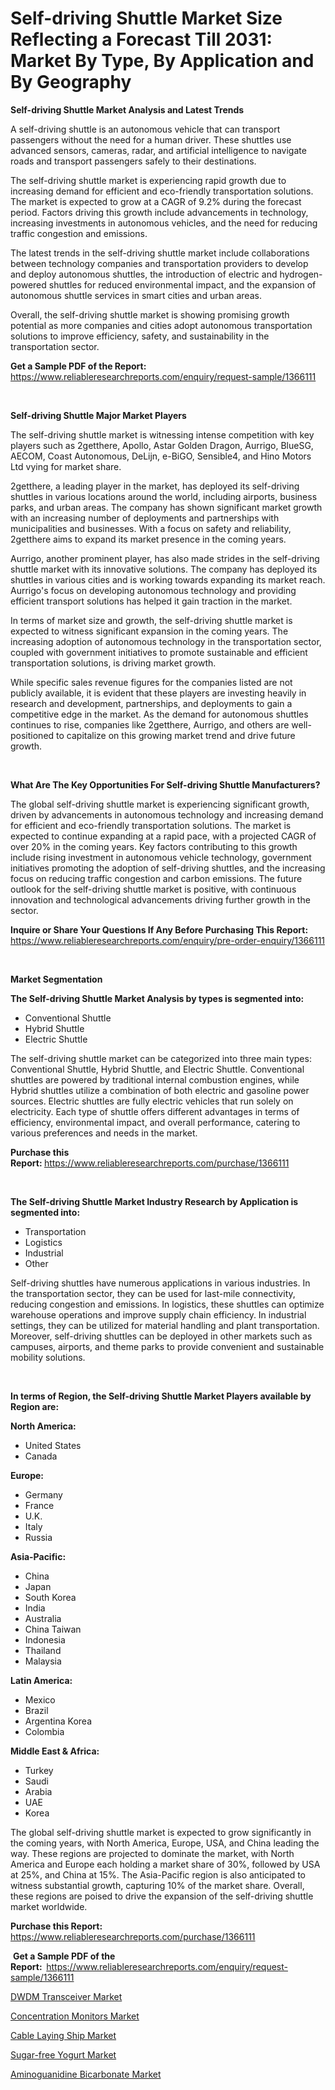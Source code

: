 <p><h1>Self-driving Shuttle Market Size Reflecting a Forecast Till 2031: Market By Type, By Application and By Geography</h1></p><p><strong>Self-driving Shuttle Market Analysis and Latest Trends</strong></p>
<p><p>A self-driving shuttle is an autonomous vehicle that can transport passengers without the need for a human driver. These shuttles use advanced sensors, cameras, radar, and artificial intelligence to navigate roads and transport passengers safely to their destinations.</p><p>The self-driving shuttle market is experiencing rapid growth due to increasing demand for efficient and eco-friendly transportation solutions. The market is expected to grow at a CAGR of 9.2% during the forecast period. Factors driving this growth include advancements in technology, increasing investments in autonomous vehicles, and the need for reducing traffic congestion and emissions.</p><p>The latest trends in the self-driving shuttle market include collaborations between technology companies and transportation providers to develop and deploy autonomous shuttles, the introduction of electric and hydrogen-powered shuttles for reduced environmental impact, and the expansion of autonomous shuttle services in smart cities and urban areas.</p><p>Overall, the self-driving shuttle market is showing promising growth potential as more companies and cities adopt autonomous transportation solutions to improve efficiency, safety, and sustainability in the transportation sector.</p></p>
<p><strong>Get a Sample PDF of the Report:&nbsp;</strong> <a href="https://www.reliableresearchreports.com/enquiry/request-sample/1366111">https://www.reliableresearchreports.com/enquiry/request-sample/1366111</a></p>
<p>&nbsp;</p>
<p><strong>Self-driving Shuttle Major Market Players</strong></p>
<p><p>The self-driving shuttle market is witnessing intense competition with key players such as 2getthere, Apollo, Astar Golden Dragon, Aurrigo, BlueSG, AECOM, Coast Autonomous, DeLijn, e-BiGO, Sensible4, and Hino Motors Ltd vying for market share.</p><p>2getthere, a leading player in the market, has deployed its self-driving shuttles in various locations around the world, including airports, business parks, and urban areas. The company has shown significant market growth with an increasing number of deployments and partnerships with municipalities and businesses. With a focus on safety and reliability, 2getthere aims to expand its market presence in the coming years.</p><p>Aurrigo, another prominent player, has also made strides in the self-driving shuttle market with its innovative solutions. The company has deployed its shuttles in various cities and is working towards expanding its market reach. Aurrigo's focus on developing autonomous technology and providing efficient transport solutions has helped it gain traction in the market.</p><p>In terms of market size and growth, the self-driving shuttle market is expected to witness significant expansion in the coming years. The increasing adoption of autonomous technology in the transportation sector, coupled with government initiatives to promote sustainable and efficient transportation solutions, is driving market growth.</p><p>While specific sales revenue figures for the companies listed are not publicly available, it is evident that these players are investing heavily in research and development, partnerships, and deployments to gain a competitive edge in the market. As the demand for autonomous shuttles continues to rise, companies like 2getthere, Aurrigo, and others are well-positioned to capitalize on this growing market trend and drive future growth.</p></p>
<p>&nbsp;</p>
<p><strong>What Are The Key Opportunities For Self-driving Shuttle Manufacturers?</strong></p>
<p><p>The global self-driving shuttle market is experiencing significant growth, driven by advancements in autonomous technology and increasing demand for efficient and eco-friendly transportation solutions. The market is expected to continue expanding at a rapid pace, with a projected CAGR of over 20% in the coming years. Key factors contributing to this growth include rising investment in autonomous vehicle technology, government initiatives promoting the adoption of self-driving shuttles, and the increasing focus on reducing traffic congestion and carbon emissions. The future outlook for the self-driving shuttle market is positive, with continuous innovation and technological advancements driving further growth in the sector.</p></p>
<p><strong>Inquire or Share Your Questions If Any Before Purchasing This Report:</strong> <a href="https://www.reliableresearchreports.com/enquiry/pre-order-enquiry/1366111">https://www.reliableresearchreports.com/enquiry/pre-order-enquiry/1366111</a></p>
<p>&nbsp;</p>
<p><strong>Market Segmentation</strong></p>
<p><strong>The Self-driving Shuttle Market Analysis by types is segmented into:</strong></p>
<p><ul><li>Conventional Shuttle</li><li>Hybrid Shuttle</li><li>Electric Shuttle</li></ul></p>
<p><p>The self-driving shuttle market can be categorized into three main types: Conventional Shuttle, Hybrid Shuttle, and Electric Shuttle. Conventional shuttles are powered by traditional internal combustion engines, while Hybrid shuttles utilize a combination of both electric and gasoline power sources. Electric shuttles are fully electric vehicles that run solely on electricity. Each type of shuttle offers different advantages in terms of efficiency, environmental impact, and overall performance, catering to various preferences and needs in the market.</p></p>
<p><strong>Purchase this Report:&nbsp;</strong><a href="https://www.reliableresearchreports.com/purchase/1366111">https://www.reliableresearchreports.com/purchase/1366111</a></p>
<p>&nbsp;</p>
<p><strong>The Self-driving Shuttle Market Industry Research by Application is segmented into:</strong></p>
<p><ul><li>Transportation</li><li>Logistics</li><li>Industrial</li><li>Other</li></ul></p>
<p><p>Self-driving shuttles have numerous applications in various industries. In the transportation sector, they can be used for last-mile connectivity, reducing congestion and emissions. In logistics, these shuttles can optimize warehouse operations and improve supply chain efficiency. In industrial settings, they can be utilized for material handling and plant transportation. Moreover, self-driving shuttles can be deployed in other markets such as campuses, airports, and theme parks to provide convenient and sustainable mobility solutions.</p></p>
<p>&nbsp;</p>
<p><strong>In terms of Region, the Self-driving Shuttle Market Players available by Region are:</strong></p>
<p>
    <p> <strong> North America: </strong>
        <ul>
            <li>United States</li>
            <li>Canada</li>
        </ul>
        </p> 
    <p> <strong> Europe: </strong>
        <ul>
            <li>Germany</li>
            <li>France</li>
            <li>U.K.</li>
            <li>Italy</li>
            <li>Russia</li>
        </ul>
        </p> 
    <p> <strong> Asia-Pacific: </strong>
        <ul>
            <li>China</li>
            <li>Japan</li>
            <li>South Korea</li>
            <li>India</li>
            <li>Australia</li>
            <li>China Taiwan</li>
            <li>Indonesia</li>
            <li>Thailand</li>
            <li>Malaysia</li>
        </ul>
        </p> 
    <p> <strong> Latin America: </strong>
        <ul>
            <li>Mexico</li>
            <li>Brazil</li>
            <li>Argentina Korea</li>
            <li>Colombia</li>
        </ul>
        </p> 
    <p> <strong> Middle East & Africa: </strong>
        <ul>
            <li>Turkey</li>
            <li>Saudi</li>
            <li>Arabia</li>
            <li>UAE</li>
            <li>Korea</li>
        </ul>
    </p>
    </p>
<p><p>The global self-driving shuttle market is expected to grow significantly in the coming years, with North America, Europe, USA, and China leading the way. These regions are projected to dominate the market, with North America and Europe each holding a market share of 30%, followed by USA at 25%, and China at 15%. The Asia-Pacific region is also anticipated to witness substantial growth, capturing 10% of the market share. Overall, these regions are poised to drive the expansion of the self-driving shuttle market worldwide.</p></p>
<p><strong>Purchase this Report: </strong><a href="https://www.reliableresearchreports.com/purchase/1366111">https://www.reliableresearchreports.com/purchase/1366111</a></p>
<p>&nbsp;<strong>Get a Sample PDF of the Report:&nbsp;&nbsp;</strong><a href="https://www.reliableresearchreports.com/enquiry/request-sample/1366111">https://www.reliableresearchreports.com/enquiry/request-sample/1366111</a></p>
<p><strong></strong></p>
<p><p><a href="https://github.com/bracarafogo/Market-Research-Report-List-1/blob/main/dwdm-transceiver-market.md">DWDM Transceiver Market</a></p><p><a href="https://issuu.com/reportprime-2/docs/concentration-monitors-market-size-2030.pptx">Concentration Monitors Market</a></p><p><a href="https://github.com/abdelrhmankishk22/Market-Research-Report-List-3/blob/main/cable-laying-ship-market.md">Cable Laying Ship Market</a></p><p><a href="https://issuu.com/reportprime-2/docs/sugar-free-yogurt-market-size-2030.pptx">Sugar-free Yogurt Market</a></p><p><a href="https://github.com/joannagoyvaerts/Market-Research-Report-List-1/blob/main/aminoguanidine-bicarbonate-market.md">Aminoguanidine Bicarbonate Market</a></p></p>